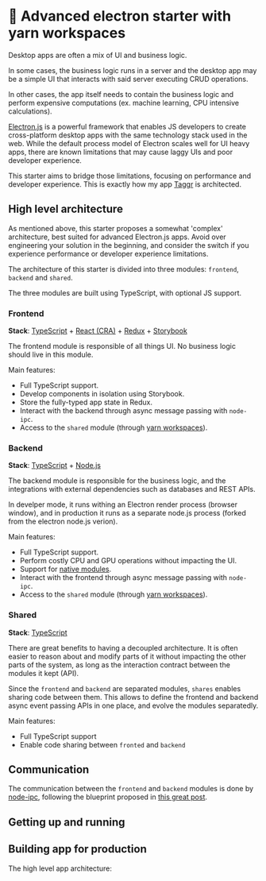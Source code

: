 # 🧶 Advanced electron starter with yarn workspaces

Desktop apps are often a mix of UI and business logic.

In some cases, the business logic runs in a server and the desktop app may be a simple UI that interacts with said server executing CRUD operations.

In other cases, the app itself needs to contain the business logic and perform expensive computations (ex. machine learning, CPU intensive calculations).

[Electron.js](https://www.electronjs.org/) is a powerful framework that enables JS developers to create cross-platform desktop apps with the same technology stack used in the web. While the default process model of Electron scales well for UI heavy apps, there are known limitations that may cause laggy UIs and poor developer experience.

This starter aims to bridge those limitations, focusing on performance and developer experience. This is exactly how my app [Taggr](https://taggr.ai/) is architected.

## High level architecture

As mentioned above, this starter proposes a somewhat 'complex' architecture, best suited for advanced Electron.js apps. Avoid over engineering your solution in the beginning, and consider the switch if you experience performance or developer experience limitations.

The architecture of this starter is divided into three modules: `frontend`, `backend` and `shared`.

The three modules are built using TypeScript, with optional JS support.

<!-- TODONOW: add graph -->

### Frontend

**Stack**: [TypeScript](https://www.typescriptlang.org/) + [React (CRA)](https://github.com/facebook/create-react-app) + [Redux](https://redux-toolkit.js.org/) + [Storybook](https://storybook.js.org/)

The frontend module is responsible of all things UI.
No business logic should live in this module.

Main features:

- Full TypeScript support.
- Develop components in isolation using Storybook.
- Store the fully-typed app state in Redux.
- Interact with the backend through async message passing with `node-ipc`.
- Access to the `shared` module (through [yarn workspaces](https://classic.yarnpkg.com/en/docs/workspaces/)).

### Backend

**Stack**: [TypeScript](https://www.typescriptlang.org/) + [Node.js](https://nodejs.org/en/)

The backend module is responsible for the business logic, and the integrations with external dependencies such as databases and REST APIs.

In develper mode, it runs withing an Electron render process (browser window), and in production it runs as a separate node.js process (forked from the electron node.js verion).

Main features:

- Full TypeScript support.
- Perform costly CPU and GPU operations without impacting the UI.
- Support for [native modules](https://www.electronjs.org/docs/tutorial/using-native-node-modules).
- Interact with the frontend through async message passing with `node-ipc`.
- Access to the `shared` module (through [yarn workspaces](https://classic.yarnpkg.com/en/docs/workspaces/)).

### Shared

**Stack**: [TypeScript](https://www.typescriptlang.org/)

There are great benefits to having a decoupled architecture. It is often easier to reason about and modify parts of it without impacting the other parts of the system, as long as the interaction contract between the modules it kept (API).

Since the `frontend` and `backend` are separated modules, `shares` enables sharing code between them. This allows to define the frontend and backend async event passing APIs in one place, and evolve the modules separatedly.

Main features:

- Full TypeScript support
- Enable code sharing between `fronted` and `backend`

## Communication

The communication between the `frontend` and `backend` modules is done by [node-ipc](https://github.com/RIAEvangelist/node-ipc), following the blueprint proposed in [this great post](https://archive.jlongster.com/secret-of-good-electron-apps).

<!-- TODONOW: add more -->

## Getting up and running

## Building app for production

The high level app architecture:

<!-- TODONOW: add architecture -->

